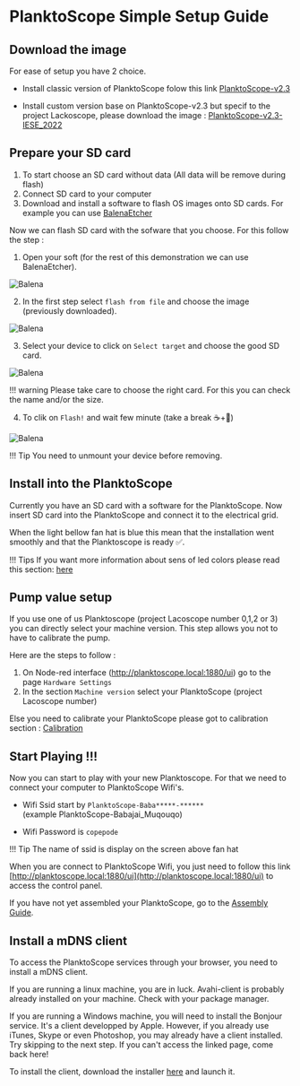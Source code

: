 # PlanktoScope Simple Setup Guide

## Download the image

For ease of setup you have 2 choice.

   * Install classic version of PlanktoScope folow this link [PlanktoScope-v2.3](https://s3.bazile.io/planktoscope/images/planktoscope-v2.3-adafruit-final.img.gz) 
  
   * Install custom version base on PlanktoScope-v2.3 but specif to the project Lackoscope, please download the image : [PlanktoScope-v2.3-IESE_2022](https://s3.bazile.io/planktoscope/images/planktoscope-v2.3-adafruit-final.img.gz) 


## Prepare your SD card

1. To start choose an SD card without data (All data will be remove during flash)
2. Connect SD card to your computer
3. Download and install a software to flash OS images onto SD cards. For example you can use [BalenaEtcher](https://www.balena.io/etcher/)

Now we can flash SD card with the sofware that you choose. For this follow the step :

1. Open your soft (for the rest of this demonstration we can use BalenaEtcher).

![Balena](getting_started/balena1.webp)

2. In the first step select `flash from file` and choose the image (previously downloaded).

![Balena](getting_started/balena2.webp)

3. Select your device to click on `Select target` and choose the good SD card.

![Balena](getting_started/balena3.webp)

!!! warning
    Please take care to choose the right card. For this you can check the name and/or the size.

4. To clik on `Flash!` and wait few minute (take a break ☕+🥐)

![Balena](getting_started/balena4.webp)

!!! Tip
    You need to unmount your device before removing.


## Install into the PlanktoScope

Currently you have an SD card with a software for the PlanktoScope. Now insert SD card into the PlanktoScope and connect it to the electrical grid.

When the light bellow fan hat is blue this mean that the installation went smoothly and that the Planktoscope is ready ✅.

!!! Tips 
    If you want more information about sens of led colors please read this section: [here](debug.md#others-informations)

## Pump value setup

If you use one of us Planktoscope (project Lacoscope number 0,1,2 or 3) you can directly select your machine version. This step allows you not to have to calibrate the pump.

Here are the steps to follow :

1. On Node-red interface (http://planktoscope.local:1880/ui) go to the page `Hardware Settings`
2. In the section `Machine version` select your PlanktoScope (project Lacoscope number)


Else you need to calibrate your PlanktoScope please got to calibration section : [Calibration](calibration.md#pump-calibration)


## Start Playing !!!

Now you can start to play with your new Planktoscope. For that we need to connect your computer to PlanktoScope Wifi's.

- Wifi Ssid start by `PlanktoScope-Baba*****-******`  
(example PlanktoScope-Babajai_Muqouqo)

- Wifi Password is `copepode`

!!! Tip
    The name of ssid is display on the screen above fan hat

When you are connect to PlanktoScope Wifi, you just need to follow this link [http://planktoscope.local:1880/ui](http://planktoscope.local:1880/ui)  to access the control panel.

If you have not yet assembled your PlanktoScope, go to the [Assembly Guide](assembly_guide.md).

## Install a mDNS client

To access the PlanktoScope services through your browser, you need to install a mDNS client.

If you are running a linux machine, you are in luck. Avahi-client is probably already installed on your machine. Check with your package manager.

If you are running a Windows machine, you will need to install the Bonjour service. It's a client developped by Apple. However, if you already use iTunes, Skype or even Photoshop, you may already have a client installed. Try skipping to the next step. If you can't access the linked page, come back here!

To install the client, download the installer [here](https://download.info.apple.com/Mac_OS_X/061-8098.20100603.gthyu/BonjourPSSetup.exe) and launch it.
